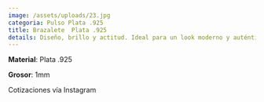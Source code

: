 ```yaml
---
image: /assets/uploads/23.jpg
categoria: Pulso Plata .925
title: Brazalete  Plata .925
details: Diseño, brillo y actitud. Ideal para un look moderno y auténtico
---
```

**Material**: Plata .925

**G﻿rosor**: 1mm

C﻿otizaciones vía Instagram
